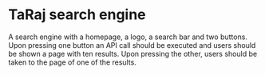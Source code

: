 # TaRaj search engine

A search engine with a homepage, a logo, a search bar and two buttons.
Upon pressing one button an API call should be executed and users should be shown a page with ten results.
Upon pressing the other, users should be taken to the page of one of the results.